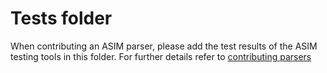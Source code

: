 
# Tests folder

When contributing an ASIM parser, please add the test results of the ASIM testing tools in this folder. For further details refer to [contributing parsers](https://learn.microsoft.com/azure/sentinel/normalization-develop-parsers#test-results-submission-guidelines)
